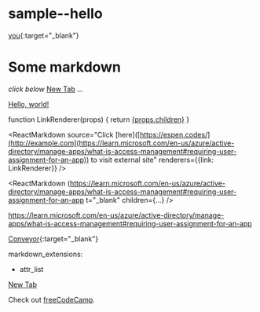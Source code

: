 # sample--hello

[you](https://learn.microsoft.com/en-us/azure/active-directory/manage-apps/what-is-access-management#requiring-user-assignment-for-an-app){:target="_blank"}


# Some markdown
*click below*
<a href="https://learn.microsoft.com/en-us/azure/active-directory/manage-apps/what-is-access-management#requiring-user-assignment-for-an-app" target="_blank">New Tab</a>
...

<a href="[http://example.com](https://learn.microsoft.com/en-us/azure/active-directory/manage-apps/what-is-access-management#requiring-user-assignment-for-an-app)/" target="_blank">Hello, world!</a>

function LinkRenderer(props) {
  return <a href={props.href} target="_blank">{props.children}</a>
}

<ReactMarkdown
  source="Click [here]([https://espen.codes/](http://example.com](https://learn.microsoft.com/en-us/azure/active-directory/manage-apps/what-is-access-management#requiring-user-assignment-for-an-app)) to visit external site"
  renderers={{link: LinkRenderer}}
/>


<ReactMarkdown (https://learn.microsoft.com/en-us/azure/active-directory/manage-apps/what-is-access-management#requiring-user-assignment-for-an-app t="_blank" children={...} />

<a href="#">https://learn.microsoft.com/en-us/azure/active-directory/manage-apps/what-is-access-management#requiring-user-assignment-for-an-app</a>

[Conveyor](www.conveyor.dev){:target="_blank"}

markdown_extensions:
  - attr_list
 <a href="https://support.google.com/chrome/answer/95647?hl=es&amp;ref_topic=3421433%3F" target="_blank">
  
  
  <a href="www,google.com" target="_blank">New Tab</a>
  
  
  
  <p>Check out <a href="https://www.freecodecamp.org/">freeCodeCamp</a>.</p>
